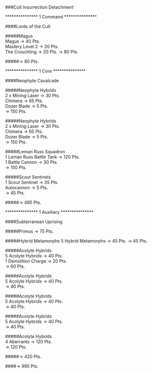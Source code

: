 ###Cult Insurrection Detachment  

*************** 1 Command ***************  

####Lords of the Cult

#####Magus  
Magus -> 40 Pts.  
Mastery Level 2 -> 20 Pts.  
The Crouchling -> 20 Pts.
-> 80 Pts.

#####-> 80 Pts.  

*************** 1 Core ***************  

####Neophyte Cavalcade

#####Neophyte Hybrids  
2 x Mining Laser -> 30 Pts.  
Chimera -> 65 Pts.  
Dozer Blade -> 5 Pts.  
-> 150 Pts.  

#####Neophyte Hybrids  
2 x Mining Laser -> 30 Pts.  
Chimera -> 65 Pts.  
Dozer Blade -> 5 Pts.  
-> 150 Pts.  

#####Leman Russ Squadron  
1 Leman Russ Battle Tank -> 120 Pts.  
1 Battle Cannon -> 30 Pts.  
-> 150 Pts.  

#####Scout Sentinels  
1 Scout Sentinel -> 35 Pts.  
Autocannon -> 5 Pts.  
-> 45 Pts.  

#####-> 495 Pts.  

*************** 1 Auxiliary ***************  

####Subterranean Uprising  

#####Primus
-> 75 Pts.

#####Hybrid Metamorphs
5 Hybrid Metamorphs -> 45 Pts.
-> 45 Pts.  
 
#####Acolyte Hybrids  
5 Acolyte Hybrids -> 40 Pts.  
1 Demolition Charge -> 20 Pts.  
-> 60 Pts.  

#####Acolyte Hybrids  
5 Acolyte Hybrids -> 40 Pts.  
-> 40 Pts.  

#####Acolyte Hybrids  
5 Acolyte Hybrids -> 40 Pts.  
-> 40 Pts.  

#####Acolyte Hybrids  
5 Acolyte Hybrids -> 40 Pts.  
-> 40 Pts.  

#####Acolyte Hybrids  
4 Aberrants -> 120 Pts.  
-> 120 Pts.  

#####-> 420 Pts.  

####-> 995 Pts.
